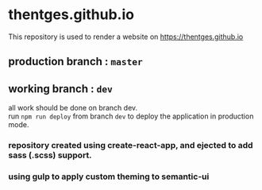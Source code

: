 # thentges.github.io
This repository is used to render a website on https://thentges.github.io

## production branch : `master`
## working branch : `dev`

all work should be done on branch dev. <br />
run `npm run deploy` from branch `dev` to deploy the application in production mode. <br />

### repository created using create-react-app, and ejected to add sass (.scss) support.
### using gulp to apply custom theming to semantic-ui

